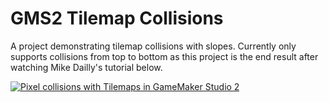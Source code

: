 # GMS2 Tilemap Collisions
A project demonstrating tilemap collisions with slopes. 
Currently only supports collisions from top to bottom as this project is the end result after watching Mike Dailly's tutorial below.

[![Pixel collisions with Tilemaps in GameMaker Studio 2](https://img.youtube.com/vi/dBM5tnVRH7c/0.jpg)](https://www.youtube.com/watch?v=dBM5tnVRH7c)
